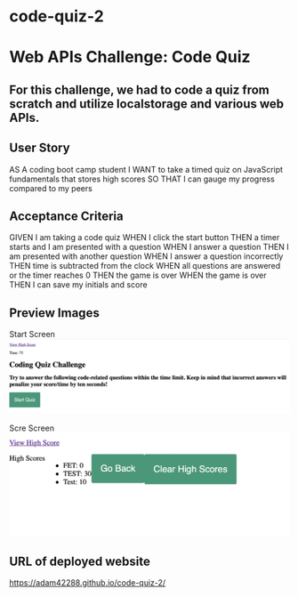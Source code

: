 # code-quiz-2

# Web APIs Challenge: Code Quiz

## For this challenge, we had to code a quiz from scratch and utilize localstorage and various web APIs. 

## User Story
AS A coding boot camp student
I WANT to take a timed quiz on JavaScript fundamentals that stores high scores
SO THAT I can gauge my progress compared to my peers

## Acceptance Criteria
GIVEN I am taking a code quiz
WHEN I click the start button
THEN a timer starts and I am presented with a question
WHEN I answer a question
THEN I am presented with another question
WHEN I answer a question incorrectly
THEN time is subtracted from the clock
WHEN all questions are answered or the timer reaches 0
THEN the game is over
WHEN the game is over
THEN I can save my initials and score

## Preview Images
Start Screen
![start screen](./assets/images/start.png)

Scre Screen
![score screen](./assets/images/scores.png)

## URL of deployed website
https://adam42288.github.io/code-quiz-2/